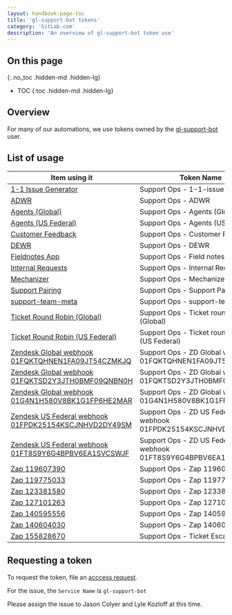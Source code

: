 ```yaml
---
layout: handbook-page-toc
title: 'gl-support-bot tokens'
category: 'GitLab.com'
description: 'An overview of gl-support-bot token use'
---
```


## On this page
{:.no_toc .hidden-md .hidden-lg}

- TOC
{:toc .hidden-md .hidden-lg}

## Overview

For many of our automations, we use tokens owned by the
[gl-support-bot](https://gitlab.com/gl-support-bot) user.

## List of usage

| Item using it | Token Name |
|---------------|------------|
| [1-1 Issue Generator](https://ops.gitlab.net/gitlab-com/support/1-1-issue-generator) | Support Ops - 1-1-issue-generator |
| [ADWR](https://ops.gitlab.net/gitlab-com/support/adwr) | Support Ops - ADWR |
| [Agents (Global)](https://ops.gitlab.net/gitlab-com/support/zendesk-global/agents) | Support Ops - Agents (Global) |
| [Agents (US Federal)](https://ops.gitlab.net/gitlab-com/support/zendesk-us-federal/agent-signatures) | Support Ops - Agents (US Federal) |
| [Customer Feedback](https://gitlab.com/gitlab-com/support/feedback) | Support Ops - Customer Feedback |
| [DEWR](https://gitlab.com/gitlab-com/support/toolbox/dewr) | Support Ops - DEWR |
| [Fieldnotes App](https://gitlab.com/gitlab-com/support/support-ops/zendesk-global/zendesk-apps/fieldnotes-app) | Support Ops - Field notes app |
| [Internal Requests](https://gitlab.com/gitlab-com/support/internal-requests) | Support Ops - Internal Requests |
| [Mechanizer](https://gitlab.com/gitlab-com/support/toolbox/mechanizer) | Support Ops - Mechanizer |
| [Support Pairing](https://gitlab.com/gitlab-com/support/support-pairing) | Support Ops - Support Pairing |
| [support-team-meta](https://gitlab.com/gitlab-com/support/support-team-meta) | Support Ops - support-team-meta |
| [Ticket Round Robin (Global)](https://ops.gitlab.net/gitlab-com/support/zendesk-global/ticket-round-robin) | Support Ops - Ticket round robin (Global) |
| [Ticket Round Robin (US Federal)](https://ops.gitlab.net/gitlab-com/support/zendesk-us-federal/ticket-round-robin) | Support Ops - Ticket round robin (US Federal) |
| [Zendesk Global webhook 01FQKTQHNEN1FA09JT54CZMKJQ](https://gitlab.zendesk.com/admin/apps-integrations/webhooks/webhooks/01FQKTQHNEN1FA09JT54CZMKJQ/details) | Support Ops - ZD Global webhook 01FQKTQHNEN1FA09JT54CZMKJQ |
| [Zendesk Global webhook 01FQKTSD2Y3JTH0BMF09QNBN0H](https://gitlab.zendesk.com/admin/apps-integrations/webhooks/webhooks/01FQKTSD2Y3JTH0BMF09QNBN0H/details) | Support Ops - ZD Global webhook 01FQKTSD2Y3JTH0BMF09QNBN0H |
| [Zendesk Global webhook 01G4N1H580V8BK1G1FP6HE2MAR](https://gitlab.zendesk.com/admin/apps-integrations/webhooks/webhooks/01G4N1H580V8BK1G1FP6HE2MAR/details) | Support Ops - ZD Global webhook 01G4N1H580V8BK1G1FP6HE2MAR |
| [Zendesk US Federal webhook 01FPDK25154KSCJNHVD2DY49SM](https://gitlab-federal-support.zendesk.com/admin/apps-integrations/webhooks/webhooks/01FPDK25154KSCJNHVD2DY49SM/details) | Support Ops - ZD US Federal webhook 01FPDK25154KSCJNHVD2DY49SM |
| [Zendesk US Federal webhook 01FT8S9Y6G4BPBV6EA1SVCSWJF](https://gitlab-federal-support.zendesk.com/admin/apps-integrations/webhooks/webhooks/01FT8S9Y6G4BPBV6EA1SVCSWJF/details) | Support Ops - ZD US Federal webhook 01FT8S9Y6G4BPBV6EA1SVCSWJF |
| [Zap 119607390](https://zapier.com/editor/119607390/published) | Support Ops - Zap 119607390 |
| [Zap 119775033](https://zapier.com/editor/119775033/published) | Support Ops - Zap 119775033 |
| [Zap 123381580](https://zapier.com/editor/123381580/published) | Support Ops - Zap 123381580 |
| [Zap 127101263](https://zapier.com/editor/127101263/published) | Support Ops - Zap 127101263 |
| [Zap 140595556](https://zapier.com/editor/140595556/published) | Support Ops - Zap 140595556 |
| [Zap 140604030](https://zapier.com/editor/140604030/published) | Support Ops - Zap 140604030 |
| [Zap 155828670](https://zapier.com/editor/155828670/published) | Support Ops - Ticket Escalations |

## Requesting a token

To request the token, file an
[acccess request](https://gitlab.com/gitlab-com/team-member-epics/access-requests/-/issues/new?issuable_template=API_Token_Request).

For the issue, the `Service Name` is `gl-support-bot`

Please assign the issue to Jason Colyer and Lyle Kozloff at this time.
